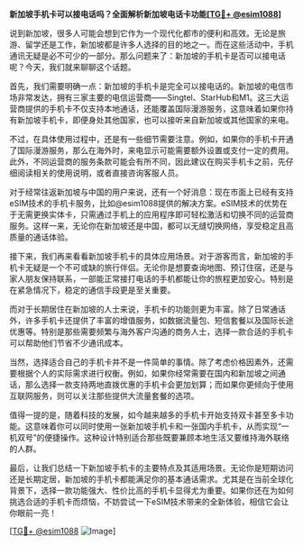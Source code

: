 **新加坡手机卡可以接电话吗？全面解析新加坡电话卡功能[[TG💪+ @esim1088](https://t.me/s/esim1088)]**

说到新加坡，很多人可能会想到它作为一个现代化都市的便利和高效。无论是旅游、留学还是工作，新加坡都是许多人选择的目的地之一。而在这些活动中，手机通讯无疑是必不可少的一部分。那么问题来了：新加坡的手机卡是否可以接电话呢？今天，我们就来聊聊这个话题。

首先，我们需要明确一点：新加坡的手机卡是完全可以接电话的。新加坡的电信市场非常发达，拥有三家主要的电信运营商——Singtel、StarHub和M1。这三大运营商提供的手机卡不仅支持本地通话，还能覆盖国际漫游服务，这意味着如果你持有新加坡手机卡，即便身处其他国家，也可以接听来自新加坡或其他国家的来电。

不过，在具体使用过程中，还是有一些细节需要注意。例如，如果你的手机卡开通了国际漫游服务，那么在海外时，来电显示可能需要额外设置或支付一定的费用。此外，不同运营商的服务条款可能会有所不同，因此建议在购买手机卡之前，先仔细阅读相关的使用说明，或者直接咨询客服人员。

对于经常往返新加坡与中国的用户来说，还有一个好消息：现在市面上已经有支持eSIM技术的手机卡服务，比如@esim1088提供的解决方案。eSIM技术的优势在于无需更换实体卡，只需通过手机上的应用程序即可轻松激活和切换不同的运营商服务。这样一来，无论你在新加坡还是中国，都可以无缝切换网络，享受稳定且高质量的通话体验。

接下来，我们再来看看新加坡手机卡的具体应用场景。对于游客而言，新加坡的手机卡无疑是一个不可或缺的旅行伴侣。无论你是想要查询地图、预订住宿，还是与家人朋友保持联系，一部能正常接打电话的手机都能让你的旅程更加安心。特别是在紧急情况下，稳定的通信手段更是至关重要。

而对于长期居住在新加坡的人士来说，手机卡的功能则更为丰富。除了日常通话外，许多手机卡还提供了丰富的增值服务，如数据流量包、短信套餐以及国际长途优惠等。特别是那些需要频繁与海外客户沟通的商务人士，选择一款合适的手机卡可以帮助他们节省不少通讯成本。

当然，选择适合自己的手机卡并不是一件简单的事情。除了考虑价格因素外，还需要根据个人的实际需求进行权衡。例如，如果你经常需要在国内和新加坡之间通话，那么选择一款支持两地直拨优惠的手机卡会更加划算；而如果你更倾向于使用互联网服务，则可以关注那些提供大流量套餐的选项。

值得一提的是，随着科技的发展，如今越来越多的手机卡开始支持双卡甚至多卡功能。这意味着你可以同时使用一张新加坡手机卡和一张国内手机卡，从而实现“一机双号”的便捷操作。这种设计特别适合那些既要兼顾本地生活又要维持海外联络的人群。

最后，让我们总结一下新加坡手机卡的主要特点及其适用场景。无论你是短期访问还是长期定居，新加坡的手机卡都能满足你的基本通话需求。尤其是在当前全球化背景下，选择一款功能强大、性价比高的手机卡显得尤为重要。如果你还在为如何挑选合适的手机卡而烦恼，不妨尝试一下eSIM技术带来的全新体验，相信它会让你眼前一亮！

[[TG💪+ @esim1088](https://t.me/s/esim1088) ![Image](https://i.postimg.cc/4NQfJmqS/Snipaste-2025-05-13-00-14-12.png)]